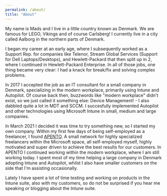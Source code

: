 ```yaml
---
permalink: /about/
title: "About"
---
```


My name is Mads and I live in a little country known as Denmark. We are famous for LEGO, Vikings and of course Carlsberg! I currently live in a city called Aalborg in the northern parts of Denmark.

I began my career at an early age, where I subsequently worked as a Support Rep. for companies like Telenor, Stream Global Services (Support for Dell Laptops/Desktops), and Hewlett-Packard that then split up in 2, where I continued in Hewlett-Packard Enterprise. In all of those jobs, one thing became very clear: I had a knack for break/fix and solving complex problems. 

In 2017 I accepted the job as an IT consultant for a small company in Denmark, specializing in the modern workplace, primarily using Intune and Autopilot. Of course back then, buzzwords like "modern workplace" didn't exist, so we just called it something else: Device Management! - I also dabbled quite a lot in MDT and SCCM.
I succesfully implemented Autopilot and other technologies using Microsoft Intune in small, medium and large companies.

In March 2021 I decided it was time to try something new, so I started my own company. Within my first few days of being self-employed as a freelancer, I found [APENTO](www.apento.com). A small network for highly specialized freelancers within the Microsoft space, all self-employed myself, highly motivated and super driven to achieve the best results for our customers. In APENTO I continued working within the modern workplace, where I am still working today. I spent most of my time helping a large company in Denmark adopting Intune and Autopilot, whilst I also have smaller customers on the side that I'm assisting occasionally.

Lately I have spent a lot of time testing and working on products in the Intune suite, also with my customers, so do not be surprised if you hear me speaking or blogging about the Intune suite.